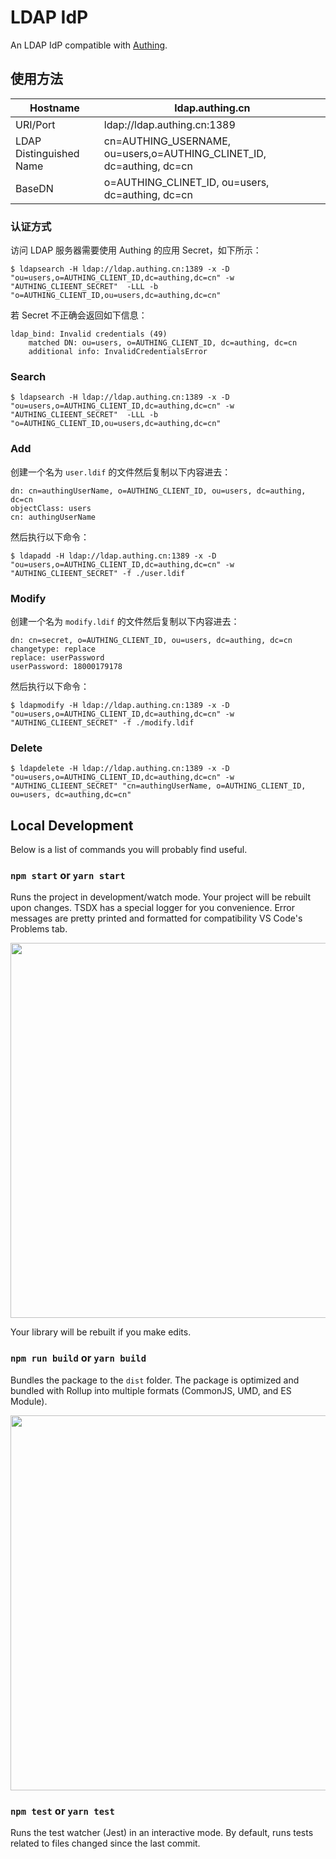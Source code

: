# LDAP IdP

An LDAP IdP compatible with [Authing](https://authing.cn).

## 使用方法

| Hostname                | ldap.authing.cn                                                      |
| ----------------------- | -------------------------------------------------------------------- |
| URI/Port                | ldap://ldap.authing.cn:1389                                          |
| LDAP Distinguished Name | cn=AUTHING_USERNAME, ou=users,o=AUTHING_CLINET_ID, dc=authing, dc=cn |
| BaseDN                  | o=AUTHING_CLINET_ID, ou=users, dc=authing, dc=cn                     |

### 认证方式

访问 LDAP 服务器需要使用 Authing 的应用 Secret，如下所示：

```shell
$ ldapsearch -H ldap://ldap.authing.cn:1389 -x -D "ou=users,o=AUTHING_CLIENT_ID,dc=authing,dc=cn" -w "AUTHING_CLIEENT_SECRET"  -LLL -b "o=AUTHING_CLIENT_ID,ou=users,dc=authing,dc=cn"
```

若 Secret 不正确会返回如下信息：

```shell
ldap_bind: Invalid credentials (49)
	matched DN: ou=users, o=AUTHING_CLIENT_ID, dc=authing, dc=cn
	additional info: InvalidCredentialsError
```

### Search

```shell
$ ldapsearch -H ldap://ldap.authing.cn:1389 -x -D "ou=users,o=AUTHING_CLIENT_ID,dc=authing,dc=cn" -w "AUTHING_CLIEENT_SECRET"  -LLL -b "o=AUTHING_CLIENT_ID,ou=users,dc=authing,dc=cn"
```

### Add

创建一个名为 `user.ldif` 的文件然后复制以下内容进去：

```
dn: cn=authingUserName, o=AUTHING_CLIENT_ID, ou=users, dc=authing, dc=cn
objectClass: users
cn: authingUserName
```

然后执行以下命令：

```shell
$ ldapadd -H ldap://ldap.authing.cn:1389 -x -D "ou=users,o=AUTHING_CLIENT_ID,dc=authing,dc=cn" -w "AUTHING_CLIEENT_SECRET" -f ./user.ldif
```

### Modify

创建一个名为 `modify.ldif` 的文件然后复制以下内容进去：

```
dn: cn=secret, o=AUTHING_CLIENT_ID, ou=users, dc=authing, dc=cn
changetype: replace
replace: userPassword
userPassword: 18000179178
```

然后执行以下命令：

```shell
$ ldapmodify -H ldap://ldap.authing.cn:1389 -x -D "ou=users,o=AUTHING_CLIENT_ID,dc=authing,dc=cn" -w "AUTHING_CLIEENT_SECRET" -f ./modify.ldif
```

### Delete

```shell
$ ldapdelete -H ldap://ldap.authing.cn:1389 -x -D "ou=users,o=AUTHING_CLIENT_ID,dc=authing,dc=cn" -w "AUTHING_CLIEENT_SECRET" "cn=authingUserName, o=AUTHING_CLIENT_ID, ou=users, dc=authing,dc=cn"
```

## Local Development

Below is a list of commands you will probably find useful.

### `npm start` or `yarn start`

Runs the project in development/watch mode. Your project will be rebuilt upon changes. TSDX has a special logger for you convenience. Error messages are pretty printed and formatted for compatibility VS Code's Problems tab.

<img src="https://user-images.githubusercontent.com/4060187/52168303-574d3a00-26f6-11e9-9f3b-71dbec9ebfcb.gif" width="600" />

Your library will be rebuilt if you make edits.

### `npm run build` or `yarn build`

Bundles the package to the `dist` folder.
The package is optimized and bundled with Rollup into multiple formats (CommonJS, UMD, and ES Module).

<img src="https://user-images.githubusercontent.com/4060187/52168322-a98e5b00-26f6-11e9-8cf6-222d716b75ef.gif" width="600" />

### `npm test` or `yarn test`

Runs the test watcher (Jest) in an interactive mode.
By default, runs tests related to files changed since the last commit.
